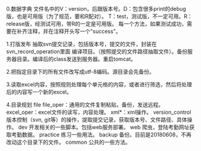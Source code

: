 
0.数据字典
文件名中的V：version，后跟版本号。D：包含很多print的debug版，也是可用版（为了规范，要和R配对）。
T：test，测试版，不一定可用。R：release版，经测试可用，带R的一定是可用版。
每一个方法，如果测试成功，需要在补齐注释，并在注释开头写一个"success"。

1.打版发布
抽取svn提交记录，包括版本号，提交的文件，封装在svn_record_operation里面
编译项目。（按照提交的文件路径抽取文件）。备份服务器目录。编译后的class发送到服务器。重启tomcat。

2.把指定目录下的所有文件改写成utf-8编码。源目录会先备份。

3.读取excel内容，按照规则处理每个单元格的内容，或者进行筛选，然后将处理后的内容写一个新的excel。

4.目录规划
file
    file_oper：通用的文件复制粘贴，备份，发送远程。
    excel_oper：excel文件的读写，内容处理。
    xml*：xml操作。
version_control
    版本控制（svn, git等）的操作，提取提交记录，获取版本号、文件路径、具体操作。
dev
    开发相关的一些脚本。包括web服务部署。
web
    爬虫，登陆考勤网址获取考勤数据。
practice
    练习一些用法。
backup
    备份。目前是20180608，不再改动这个目录下的文件。
common
    公共的一些方法。

